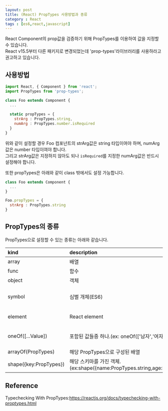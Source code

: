 ```yaml
---
layout: post
title: (React) PropTypes 사용방법과 종류    
category : React
tags : [es6,react,javascript]
---
```

React Component의 prop값을 검증하기 위해 PropTypes를 이용하여 값을 지정할 수 있습니다.   
React v15.5부터 다른 패키지로 변경되었는데 'prop-types'라이브러리를 사용하라고 권고하고 있습니다.       

사용방법
----
```javascript 1.6
import React, { Component } from 'react';
import PropTypes from 'prop-types';

class Foo extends Component {
  ...
  
  static propTypes = {
    strArg : PropTypes.string,            
    numArg : PropTypes.number.isRequired   
  }
}
```

위와 같이 설정할 경우 Foo 컴포넌트의 strArg값은 string 타입이여야 하며, numArg값은 number 타입이여야 합니다.   
그리고 strArg값은 지정하지 않아도 되나 `isRequired`를 지정한 numArg값은 반드시 설정해야 합니다.    

또한 propTypes은 아래와 같이 class 밖에서도 설정 가능합니다.    

```javascript 1.6
class Foo extends Component {
  ...
}

Foo.propTypes = {
  strArg : PropTypes.string
}
```

PropTypes의 종류
----
PropTypes으로 설정할 수 있는 종류는 아래와 같습니다.    

|kind|description|kind|description|
|:---|:---|:---|:---|
|array|배열|bool|true/false|
|func|함수|number|숫자|
|object|객체|string|문자열|
|symbol|심벌 개체(ES6)|node|렌더링 가능한 모든것(number, string, element, 또는 그것들이 포함된 array/fragment)|
|element|React element|instanceOf(ClassName)|JS에서 instanceof로 정의 가능한 클래스 인스턴스|
|oneOf([...Value])|포함된 값들중 하나.(ex: oneOf(['남자','여자']))|oneOfType([...PropTypes])|포함된 PropTypes들중 하나. (ex: oneOfType([PropTypes.string, PropTypes.instanceOf(MyClass)]))|
|arrayOf(PropTypes)|해당 PropTypes으로 구성된 배열|objectOf(PropTypes)|주어진 종류의 값을 가진 객체|
|shape({key:PropTypes})|해당 스키마를 가진 객체.(ex:shape({name:PropTypes.string,age:PropTypes.number}))|exact({key:PropTypes})|명확하게 해당 스키마만 존재해야함.|


Reference
----
Typechecking With PropTypes:<https://reactjs.org/docs/typechecking-with-proptypes.html>
